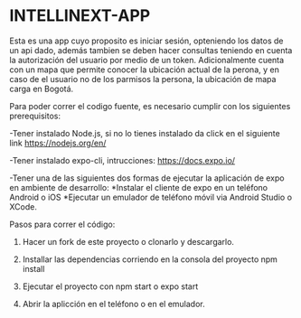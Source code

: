 # INTELLINEXT-APP
Esta es una app cuyo proposito es iniciar sesión, opteniendo los datos de un api dado, además tambien se deben hacer consultas teniendo en cuenta la autorización del usuario por medio de un token. Adicionalmente cuenta con un mapa que permite conocer la ubicación actual de la perona, y en caso de el usuario no de los parmisos la persona, la ubicación de mapa carga en Bogotá.

Para poder correr el codigo fuente, es necesario cumplir con los siguientes prerequisitos:

-Tener instalado Node.js, si no lo tienes instalado da click en el siguiente link https://nodejs.org/en/

-Tener instalado expo-cli, intrucciones: https://docs.expo.io/

-Tener una de las siguientes dos formas de ejecutar la aplicación de expo en ambiente de desarrollo:
  *Instalar el cliente de expo en un teléfono Android o iOS
  *Ejecutar un emulador de teléfono móvil via Android Studio o XCode.

Pasos para correr el código:

1. Hacer un fork de este proyecto o clonarlo y descargarlo.

2. Installar las dependencias corriendo en la consola del proyecto npm install

3. Ejecutar el proyecto con npm start o expo start

4. Abrir la aplicción en el teléfono o en el emulador.

